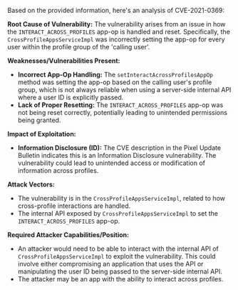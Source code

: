 Based on the provided information, here's an analysis of CVE-2021-0369:

**Root Cause of Vulnerability:**
The vulnerability arises from an issue in how the `INTERACT_ACROSS_PROFILES` app-op is handled and reset. Specifically, the `CrossProfileAppsServiceImpl` was incorrectly setting the app-op for every user within the profile group of the 'calling user'.

**Weaknesses/Vulnerabilities Present:**
- **Incorrect App-Op Handling:** The `setInteractAcrossProfilesAppOp` method was setting the app-op based on the calling user's profile group, which is not always reliable when using a server-side internal API where a user ID is explicitly passed.
- **Lack of Proper Resetting:** The `INTERACT_ACROSS_PROFILES` app-op was not being reset correctly, potentially leading to unintended permissions being granted.

**Impact of Exploitation:**
- **Information Disclosure (ID):** The CVE description in the Pixel Update Bulletin indicates this is an Information Disclosure vulnerability. The vulnerability could lead to unintended access or modification of information across profiles.

**Attack Vectors:**
- The vulnerability is in the `CrossProfileAppsServiceImpl`, related to how cross-profile interactions are handled.
- The internal API exposed by `CrossProfileAppsServiceImpl` to set the `INTERACT_ACROSS_PROFILES` app-op.

**Required Attacker Capabilities/Position:**
- An attacker would need to be able to interact with the internal API of `CrossProfileAppsServiceImpl` to exploit the vulnerability. This could involve either compromising an application that uses the API or manipulating the user ID being passed to the server-side internal API.
- The attacker may be an app with the ability to interact across profiles.